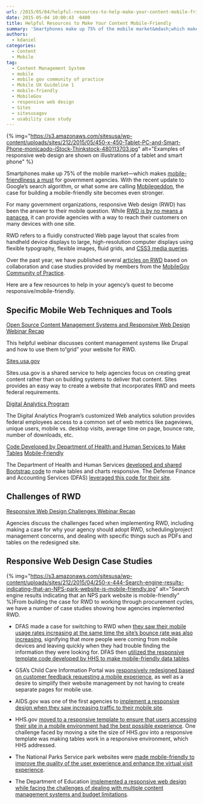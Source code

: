 ```yaml
---
url: /2015/05/04/helpful-resources-to-help-make-your-content-mobile-friendly/
date: 2015-05-04 10:00:43 -0400
title: Helpful Resources to Make Your Content Mobile-Friendly
summary: 'Smartphones make up 75% of the mobile market&mdash;which makes mobile-friendliness a must for government agencies. With the recent update to Google&rsquo;s search algorithm, or what some are calling Mobilegeddon, the case for building a mobile-friendly site becomes even stronger. For many government organizations, responsive Web design (RWD) has been the answer to their mobile question.'
authors:
  - kdaniel
categories:
  - Content
  - Mobile
tag:
  - Content Management System
  - mobile
  - mobile gov community of practice
  - Mobile UX Guideline 1
  - mobile-friendly
  - MobileGov
  - responsive web design
  - Sites
  - sitesusagov
  - usability case study
---
```


{% img="https://s3.amazonaws.com/sitesusa/wp-content/uploads/sites/212/2015/05/450-x-450-Tablet-PC-and-Smart-Phone-monicaodo-iStock-Thinkstock-480113703.jpg" alt="Examples of responsive web design are shown on illustrations of a tablet and smart phone" %} 

Smartphones make up 75% of the mobile market—which makes [mobile-friendliness a must](https://www.WHATEVER/2015/03/31/trends-on-tuesday-smartphone-market-growth-makes-mobile-friendly-a-must/) for government agencies. With the recent update to Google’s search algorithm, or what some are calling [Mobilegeddon](https://www.WHATEVER/2015/04/15/mobilegeddon-government-edition/), the case for building a mobile-friendly site becomes even stronger.

For many government organizations, responsive Web design (RWD) has been the answer to their mobile question. While [RWD is by no means a panacea](http://www.smashingmagazine.com/2014/07/22/responsive-web-design-should-not-be-your-only-mobile-strategy/), it can provide agencies with a way to reach their customers on many devices with one site.

RWD refers to a fluidly constructed Web page layout that scales from handheld device displays to large, high-resolution computer displays using flexible typography, flexible images, fluid grids, and [CSS3 media queries](http://www.w3.org/TR/css3-mediaqueries/).

Over the past year, we have published several [articles on RWD](https://www.WHATEVER/tag/responsive-web-design/) based on collaboration and case studies provided by members from the [MobileGov Community of Practice](https://www.WHATEVER/communities/mobile/).

Here are a few resources to help in your agency&#8217;s quest to become responsive/mobile-friendly.

## **Specific Mobile Web Techniques and Tools**

[Open Source Content Management Systems and Responsive Web Design Webinar Recap](https://www.WHATEVER/2014/09/03/mobile-web-templates-how-to-use-open-source-cms-to-implement-responsive-web-design-webinar-recap/)
  
This helpful webinar discusses content management systems like Drupal and how to use them to“grid” your website for RWD.

[Sites.usa.gov](https://sites.usa.gov/)
  
Sites.usa.gov is a shared service to help agencies focus on creating great content rather than on building systems to deliver that content. Sites provides an easy way to create a website that incorporates RWD and meets federal requirements.

[Digital Analytics Program](https://www.WHATEVER/2015/03/04/what-is-the-digital-analytics-program-dap/)
  
The Digital Analytics Program&#8217;s customized Web analytics solution provides federal employees access to a common set of web metrics like pageviews, unique users, mobile vs. desktop visits, average time on page, bounce rate, number of downloads, etc.

[Code Developed by Department of Health and Human Services to](https://github.com/HHS/HHS-Responsive-Design) [Make](https://github.com/HHS/HHS-Responsive-Design) [Tables](https://github.com/HHS/HHS-Responsive-Design) [Mobile-Friendly](https://github.com/HHS/HHS-Responsive-Design)
  
The Department of Health and Human Services [developed and shared Bootstrap code](https://www.WHATEVER/2014/10/30/hhs-conquers-tables-in-a-responsive-design/) to make tables and charts responsive. The Defense Finance and Accounting Services (DFAS) [leveraged this code for their site](https://www.WHATEVER/2014/12/11/defense-finance-accounting-services-use-hhs-code-to-make-mobile-friendly-tables/).

## **Challenges of RWD**

[Responsive Web Design Challenges Webinar Recap](https://www.WHATEVER/2014/10/21/responsive-web-design-challenges-webinar-recap/)
  
Agencies discuss the challenges faced when implementing RWD, including making a case for why your agency should adopt RWD, scheduling/project management concerns, and dealing with specific things such as PDFs and tables on the redesigned site.

## **Responsive Web Design Case Studies**

{% img="https://s3.amazonaws.com/sitesusa/wp-content/uploads/sites/212/2015/04/250-x-444-Search-engine-results-indicating-that-an-NPS-park-website-is-mobile-friendly.jpg" alt="Search engine results indicating that an NPS park website is mobile-friendly" %}From building the case for RWD to working through procurement cycles, we have a number of case studies showing how agencies implemented RWD.

  * DFAS made a case for switching to RWD when [they saw their mobile usage rates increasing at the same time the site’s bounce rate was also increasing](https://www.WHATEVER/2014/10/21/responsive-web-design-challenges-webinar-recap/), signifying that more people were coming from mobile devices and leaving quickly when they had trouble finding the information they were looking for. DFAS then [utilized the responsive template code developed by HHS to make mobile-friendly data tables](https://www.WHATEVER/2014/12/11/defense-finance-accounting-services-use-hhs-code-to-make-mobile-friendly-tables/).

  * GSA’s Child Care Information Portal was [responsively redesigned based on customer feedback requesting a mobile experience](https://www.WHATEVER/2012/10/25/gsas-child-care-information-portal/), as well as a desire to simplify their website management by not having to create separate pages for mobile use.

  * AIDS.gov was one of the first agencies to [implement a responsive design when they saw increasing traffic to their mobile site](https://www.WHATEVER/2012/07/11/aids-gov-responsive-design/).

  * HHS.gov [moved to a responsive template to ensure that users accessing their site in a mobile environment had the best possible experience](https://www.WHATEVER/2014/10/30/hhs-conquers-tables-in-a-responsive-design/). One challenge faced by moving a site the size of HHS.gov into a responsive template was making tables work in a responsive environment, which HHS addressed.

  * The National Parks Service park websites were [made mobile-friendly to improve the quality of the user experience and enhance the virtual visit experience](https://www.WHATEVER/2015/04/30/mobile-friendly-park-websites-on-nps-gov/).

  * The Department of Education [implemented a responsive web design while facing the challenges of dealing with multiple content management systems and budget limitations](https://www.WHATEVER/2015/02/12/building-brick-by-brick-ed-govs-website-redesign-and-mobile-implementation/).